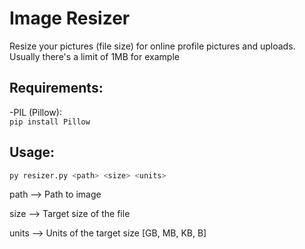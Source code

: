 # Image Resizer
Resize your pictures (file size) for online profile pictures and uploads. Usually there's a limit of 1MB for example

## Requirements:

-PIL (Pillow):  
`pip install Pillow`

## Usage:
```python
py resizer.py <path> <size> <units>
```
path  --> Path to image

size  --> Target size of the file

units --> Units of the target size [GB, MB, KB, B]
